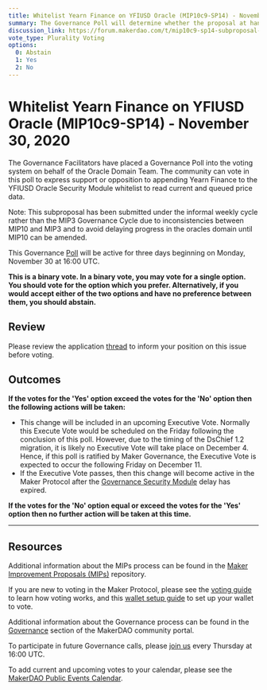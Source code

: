 ```yaml
---
title: Whitelist Yearn Finance on YFIUSD Oracle (MIP10c9-SP14) - November 30, 2020
summary: The Governance Poll will determine whether the proposal at hand will proceed to an Executive Vote.
discussion_link: https://forum.makerdao.com/t/mip10c9-sp14-subproposal-to-whitelist-yearn-finance-on-yfiusd-oracle/5228
vote_type: Plurality Voting
options:
  0: Abstain
  1: Yes
  2: No
---
```


# Whitelist Yearn Finance on YFIUSD Oracle (MIP10c9-SP14) - November 30, 2020

The Governance Facilitators have placed a Governance Poll into the voting system on behalf of the Oracle Domain Team. The community can vote in this poll to express support or opposition to appending Yearn Finance to the YFIUSD Oracle Security Module whitelist to read current and queued price data.

Note: This subproposal has been submitted under the informal weekly cycle rather than the MIP3 Governance Cycle due to inconsistencies between MIP10 and MIP3 and to avoid delaying progress in the oracles domain until MIP10 can be amended.

This Governance [Poll](https://community-development.makerdao.com/en/learn/governance/on-chain-gov) will be active for three days beginning on Monday, November 30 at 16:00 UTC.

**This is a binary vote. In a binary vote, you may vote for a single option. You should vote for the option which you prefer. Alternatively, if you would accept either of the two options and have no preference between them, you should abstain.**

## Review

Please review the application [thread](https://forum.makerdao.com/t/mip10c9-sp14-subproposal-to-whitelist-yearn-finance-on-yfiusd-oracle/5228) to inform your position on this issue before voting.

## Outcomes

**If the votes for the 'Yes' option exceed the votes for the 'No' option then the following actions will be taken:**

- This change will be included in an upcoming Executive Vote. Normally this Execute Vote would be scheduled on the Friday following the conclusion of this poll. However, due to the timing of the DsChief 1.2 migration, it is likely no Executive Vote will take place on December 4. Hence, if this poll is ratified by Maker Governance, the Executive Vote is expected to occur the following Friday on December 11.
- If the Executive Vote passes, then this change will become active in the Maker Protocol after the [Governance Security Module](https://forum.makerdao.com/tag/govsec-module) delay has expired.

**If the votes for the 'No' option equal or exceed the votes for the 'Yes' option then no further action will be taken at this time.**

---

## Resources

Additional information about the MIPs process can be found in the [Maker Improvement Proposals (MIPs)](https://github.com/makerdao/mips) repository.

If you are new to voting in the Maker Protocol, please see the [voting guide](https://community-development.makerdao.com/en/learn/governance/how-voting-works/) to learn how voting works, and this [wallet setup guide](https://community-development.makerdao.com/en/learn/governance/voting-setup/) to set up your wallet to vote.

Additional information about the Governance process can be found in the [Governance](https://community-development.makerdao.com/en/learn/governance) section of the MakerDAO community portal.

To participate in future Governance calls, please [join us](https://github.com/makerdao/community/tree/master/governance/governance-and-risk-meetings) every Thursday at 16:00 UTC.

To add current and upcoming votes to your calendar, please see the [MakerDAO Public Events Calendar](https://calendar.google.com/calendar/embed?src=makerdao.com_3efhm2ghipksegl009ktniomdk%40group.calendar.google.com&ctz=UTC&mode=week&showCalendars=0&showPrint=0).
